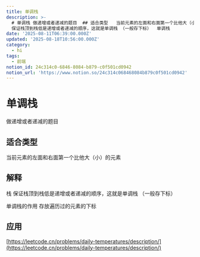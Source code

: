 ```yaml
---
title: 单调栈
description: >-
  # 单调栈 做递增或者递减的题目  ## 适合类型   当前元素的左面和右面第一个比他大（小）的元素    ## 解释  栈
  保证栈顶到栈低是递增或者递减的顺序，这就是单调栈 （一般存下标）  单调栈
date: '2025-08-11T06:39:00.000Z'
updated: '2025-08-18T10:56:00.000Z'
category:
  - hi
tags:
  - 前端
notion_id: 24c314c0-6846-8084-b879-c0f501cd0942
notion_url: 'https://www.notion.so/24c314c068468084b879c0f501cd0942'
---
```

# 单调栈
做递增或者递减的题目

## 适合类型 

当前元素的左面和右面第一个比他大（小）的元素



## 解释

栈 保证栈顶到栈低是递增或者递减的顺序，这就是单调栈 （一般存下标）

单调栈的作用  存放遍历过的元素的下标

## 应用

[https://leetcode.cn/problems/daily-temperatures/description/](https://leetcode.cn/problems/daily-temperatures/description/)







